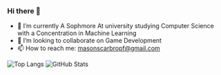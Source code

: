 ### Hi there 👋

<!--
**MasonScarbro/MasonScarbro** is a ✨ _special_ ✨ repository because its `README.md` (this file) appears on your GitHub profile.

Here are some ideas to get you started:
-->
- 🌱 I’m currently A Sophmore At university studying Computer Science with a Concentration in Machine Learning
- 👯 I’m looking to collaborate on Game Development
- 📫 How to reach me: masonscarbropf@gmail.com

![Top Langs](https://github-readme-stats.vercel.app/api/top-langs/?username=MasonScarbro&theme=tokyonight&langs_count=8) 
![GitHub Stats](https://github-readme-stats.vercel.app/api?username=MasonScarbro&theme=tokyonight)
